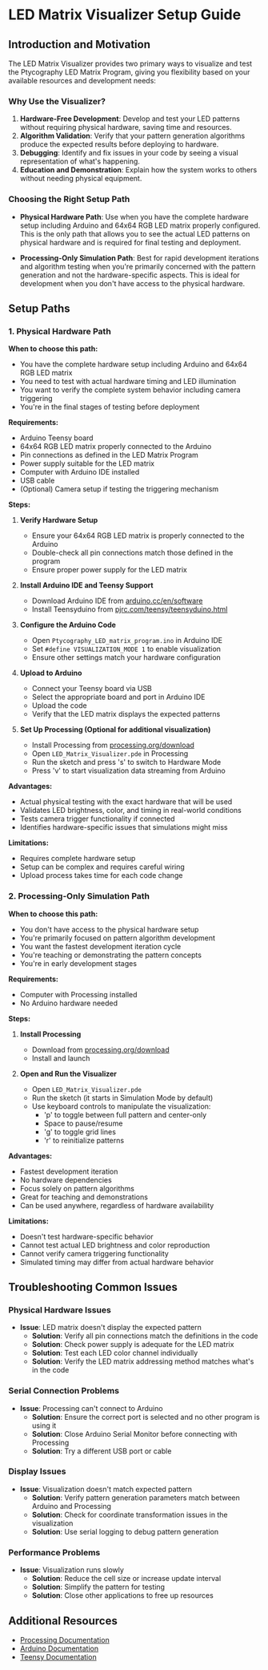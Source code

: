 # LED Matrix Visualizer Setup Guide

## Introduction and Motivation

The LED Matrix Visualizer provides two primary ways to visualize and test the Ptycography LED Matrix Program, giving you flexibility based on your available resources and development needs:

### Why Use the Visualizer?

1. **Hardware-Free Development**: Develop and test your LED patterns without requiring physical hardware, saving time and resources.
2. **Algorithm Validation**: Verify that your pattern generation algorithms produce the expected results before deploying to hardware.
3. **Debugging**: Identify and fix issues in your code by seeing a visual representation of what's happening.
4. **Education and Demonstration**: Explain how the system works to others without needing physical equipment.

### Choosing the Right Setup Path

- **Physical Hardware Path**: Use when you have the complete hardware setup including Arduino and 64x64 RGB LED matrix properly configured. This is the only path that allows you to see the actual LED patterns on physical hardware and is required for final testing and deployment.

- **Processing-Only Simulation Path**: Best for rapid development iterations and algorithm testing when you're primarily concerned with the pattern generation and not the hardware-specific aspects. This is ideal for development when you don't have access to the physical hardware.

## Setup Paths

### 1. Physical Hardware Path

**When to choose this path:**
- You have the complete hardware setup including Arduino and 64x64 RGB LED matrix
- You need to test with actual hardware timing and LED illumination
- You want to verify the complete system behavior including camera triggering
- You're in the final stages of testing before deployment

**Requirements:**
- Arduino Teensy board
- 64x64 RGB LED matrix properly connected to the Arduino
- Pin connections as defined in the LED Matrix Program
- Power supply suitable for the LED matrix
- Computer with Arduino IDE installed
- USB cable
- (Optional) Camera setup if testing the triggering mechanism

**Steps:**
1. **Verify Hardware Setup**
   - Ensure your 64x64 RGB LED matrix is properly connected to the Arduino
   - Double-check all pin connections match those defined in the program
   - Ensure proper power supply for the LED matrix

2. **Install Arduino IDE and Teensy Support**
   - Download Arduino IDE from [arduino.cc/en/software](https://arduino.cc/en/software)
   - Install Teensyduino from [pjrc.com/teensy/teensyduino.html](https://www.pjrc.com/teensy/teensyduino.html)

3. **Configure the Arduino Code**
   - Open `Ptycography_LED_matrix_program.ino` in Arduino IDE
   - Set `#define VISUALIZATION_MODE 1` to enable visualization
   - Ensure other settings match your hardware configuration

4. **Upload to Arduino**
   - Connect your Teensy board via USB
   - Select the appropriate board and port in Arduino IDE
   - Upload the code
   - Verify that the LED matrix displays the expected patterns

5. **Set Up Processing (Optional for additional visualization)**
   - Install Processing from [processing.org/download](https://processing.org/download/)
   - Open `LED_Matrix_Visualizer.pde` in Processing
   - Run the sketch and press 's' to switch to Hardware Mode
   - Press 'v' to start visualization data streaming from Arduino

**Advantages:**
- Actual physical testing with the exact hardware that will be used
- Validates LED brightness, color, and timing in real-world conditions
- Tests camera trigger functionality if connected
- Identifies hardware-specific issues that simulations might miss

**Limitations:**
- Requires complete hardware setup
- Setup can be complex and requires careful wiring
- Upload process takes time for each code change

### 2. Processing-Only Simulation Path

**When to choose this path:**
- You don't have access to the physical hardware setup
- You're primarily focused on pattern algorithm development
- You want the fastest development iteration cycle
- You're teaching or demonstrating the pattern concepts
- You're in early development stages

**Requirements:**
- Computer with Processing installed
- No Arduino hardware needed

**Steps:**
1. **Install Processing**
   - Download from [processing.org/download](https://processing.org/download/)
   - Install and launch

2. **Open and Run the Visualizer**
   - Open `LED_Matrix_Visualizer.pde`
   - Run the sketch (it starts in Simulation Mode by default)
   - Use keyboard controls to manipulate the visualization:
     - 'p' to toggle between full pattern and center-only
     - Space to pause/resume
     - 'g' to toggle grid lines
     - 'r' to reinitialize patterns

**Advantages:**
- Fastest development iteration
- No hardware dependencies
- Focus solely on pattern algorithms
- Great for teaching and demonstrations
- Can be used anywhere, regardless of hardware availability

**Limitations:**
- Doesn't test hardware-specific behavior
- Cannot test actual LED brightness and color reproduction
- Cannot verify camera triggering functionality
- Simulated timing may differ from actual hardware behavior

## Troubleshooting Common Issues

### Physical Hardware Issues
- **Issue**: LED matrix doesn't display the expected pattern
  - **Solution**: Verify all pin connections match the definitions in the code
  - **Solution**: Check power supply is adequate for the LED matrix
  - **Solution**: Test each LED color channel individually
  - **Solution**: Verify the LED matrix addressing method matches what's in the code

### Serial Connection Problems
- **Issue**: Processing can't connect to Arduino
  - **Solution**: Ensure the correct port is selected and no other program is using it
  - **Solution**: Close Arduino Serial Monitor before connecting with Processing
  - **Solution**: Try a different USB port or cable

### Display Issues
- **Issue**: Visualization doesn't match expected pattern
  - **Solution**: Verify pattern generation parameters match between Arduino and Processing
  - **Solution**: Check for coordinate transformation issues in the visualization
  - **Solution**: Use serial logging to debug pattern generation

### Performance Problems
- **Issue**: Visualization runs slowly
  - **Solution**: Reduce the cell size or increase update interval
  - **Solution**: Simplify the pattern for testing
  - **Solution**: Close other applications to free up resources

## Additional Resources

- [Processing Documentation](https://processing.org/reference/)
- [Arduino Documentation](https://www.arduino.cc/reference/en/)
- [Teensy Documentation](https://www.pjrc.com/teensy/)